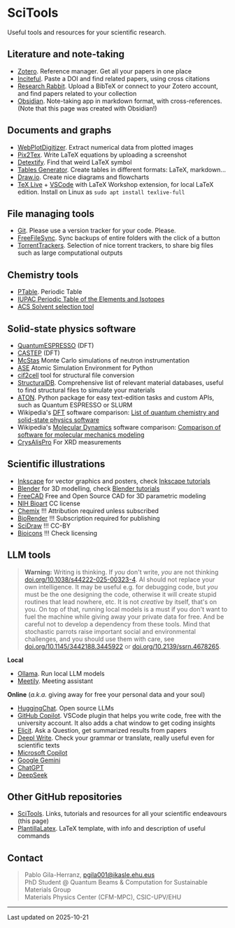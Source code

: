 # SciTools

Useful tools and resources for your scientific research.

## Literature and note-taking

- [Zotero](Zotero.md). Reference manager. Get all your papers in one place
- [Inciteful](https://inciteful.xyz/). Paste a DOI and find related papers, using cross citations
- [Research Rabbit](https://researchrabbitapp.com/). Upload a BibTeX or connect to your Zotero account, and find papers related to your collection
- [Obsidian](https://obsidian.md/). Note-taking app in markdown format, with cross-references. (Note that this page was created with Obsidian!)

## Documents and graphs

- [WebPlotDigitizer](https://github.com/automeris-io/WebPlotDigitizer). Extract numerical data from plotted images
- [Pix2Tex](https://p2t.breezedeus.com/). Write LaTeX equations by uploading a screenshot
- [Detextify](https://detexify.kirelabs.org/classify.html). Find that weird LaTeX symbol
- [Tables Generator](https://www.tablesgenerator.com/). Create tables in different formats: LaTeX, markdown...
- [Draw.io](https://www.drawio.com/). Create nice diagrams and flowcharts
- [TeX Live](https://www.tug.org/texlive/) + [VSCode](https://code.visualstudio.com/) with LaTeX Workshop extension, for local LaTeX edition. Install on Linux as `sudo apt install texlive-full`

## File managing tools

- [Git](Git.md). Please use a version tracker for your code. Please.
- [FreeFileSync](https://freefilesync.org/). Sync backups of entire folders with the click of a button
- [TorrentTrackers](TorrentTrackers.md). Selection of nice torrent trackers, to share big files such as large computational outputs

## Chemistry tools

- [PTable](https://ptable.com/). Periodic Table
- [IUPAC Periodic Table of the Elements and Isotopes](https://applets.kcvs.ca/IPTEI/IPTEI.html)
- [ACS Solvent selection tool](https://www.acs.org/greenchemistry/research-innovation/tools-for-green-chemistry/solvent-tool.html)

## Solid-state physics software

- [QuantumESPRESSO](QuantumESPRESSO.md) (DFT)
- [CASTEP](CASTEP.md) (DFT)
- [McStas](McStas.md) Monte Carlo simulations of neutron instrumentation
- [ASE](ASE.md) Atomic Simulation Environment for Python
- [cif2cell](cif2cell.md) tool for structural file conversion
- [StructuralDB](StructuralDB.md). Comprehensive list of relevant material databases, useful to find structural files to simulate your materials
- [ATON](https://pablogila.github.io/aton). Python package for easy text-edition tasks and custom APIs, such as Quantum ESPRESSO or SLURM
- Wikipedia's [DFT](https://en.wikipedia.org/wiki/Density_functional_theory) software comparison: [List of quantum chemistry and solid-state physics software](https://en.wikipedia.org/wiki/List_of_quantum_chemistry_and_solid-state_physics_software#Quantum_chemistry_and_solid-state_physics_characteristics)
- Wikipedia's [Molecular Dynamics](https://en.wikipedia.org/wiki/Molecular_dynamics) software comparison: [Comparison of software for molecular mechanics modeling](https://en.wikipedia.org/wiki/Comparison_of_software_for_molecular_mechanics_modeling)
- [CrysAlisPro](CrysAlisPro.md) For XRD measurements

## Scientific illustrations

- [Inkscape](https://inkscape.org/) for vector graphics and posters, check [Inkscape tutorials](https://www.youtube.com/@LogosByNick/playlists)
- [Blender](https://www.blender.org/) for 3D modelling, check [Blender tutorials](https://youtube.com/playlist?list=PLjEaoINr3zgEPv5y--4MKpciLaoQYZB1Z)
- [FreeCAD](https://www.freecad.org) Free and Open Source CAD for 3D parametric modeling
- [NIH Bioart](https://bioart.niaid.nih.gov/) CC license
- [Chemix](https://chemix.org/) !!! Attribution required unless subscribed
- [BioRender](https://app.biorender.com/) !!! Subscription required for publishing
- [SciDraw](https://scidraw.io/) !!! CC-BY
- [Bioicons](https://bioicons.com/) !!! Check licensing

## LLM tools

> **Warning:** Writing is thinking. If *you* don't write, *you* are not thinking [doi.org/10.1038/s44222-025-00323-4](https://doi.org/10.1038/s44222-025-00323-4). AI should not replace your own intelligence. It may be useful e.g. for debugging code, but *you* must be the one designing the code, otherwise it will create stupid routines that lead nowhere, etc.
> It is not *creative* by itself, that's on you.
> On top of that, running local models is a must if you don't want to fuel the machine while giving away your private data for free.
> And be careful not to develop a dependency from these tools.
> Mind that stochastic parrots raise important social and environmental challenges, and you should use them with care, see [doi.org/10.1145/3442188.3445922](https://doi.org/10.1145/3442188.3445922) or [doi.org/10.2139/ssrn.4678265](https://doi.org/10.2139/ssrn.4678265).

**Local**
- [Ollama](https://ollama.com/). Run local LLM models
- [Meetily](https://meetily.zackriya.com/). Meeting assistant

**Online** (*a.k.a.* giving away for free your personal data and your soul)
- [HuggingChat](https://huggingface.co/chat/). Open source LLMs
- [GitHub Copilot](https://github.com/features/copilot). VSCode plugin that helps you write code, free with the university account. It also adds a chat window to get coding insights
- [Elicit](https://elicit.org/). Ask a Question, get summarized results from papers
- [Deepl Write](https://www.deepl.com/en/write). Check your grammar or translate, really useful even for scientific texts
- [Microsoft Copilot](https://copilot.microsoft.com/)
- [Google Gemini](https://gemini.google.com/app)
- [ChatGPT](https://chatgpt.com/)
- [DeepSeek](https://chat.deepseek.com/)

## Other GitHub repositories

- [SciTools](https://pablogila.github.io/SciTools/). Links, tutorials and resources for all your scientific endeavours (this page)
- [PlantillaLatex](https://github.com/pablogila/PlantillaLatex). LaTeX template, with info and description of useful commands

## Contact

> Pablo Gila-Herranz, pgila001@ikasle.ehu.eus  
> PhD Student @ Quantum Beams & Computation for Sustainable Materials Group  
> Materials Physics Center (CFM-MPC), CSIC-UPV/EHU  


---
Last updated on 2025-10-21
